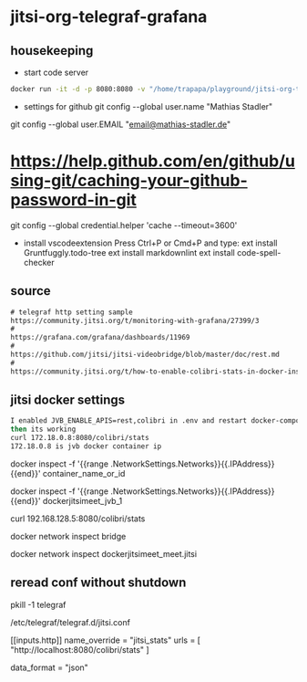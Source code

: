# jitsi-org-telegraf-grafana





## housekeeping 

- start code server

```bash
docker run -it -d -p 8080:8080 -v "/home/trapapa/playground/jitsi-org-telegraf-grafana:/home/coder/project" -u "$(id -u):$(id -g)" codercom/code-server:latest --cert
```

- settings for github
git config --global user.name "Mathias Stadler"

git config --global user.EMAIL "email@mathias-stadler.de"

# https://help.github.com/en/github/using-git/caching-your-github-password-in-git

git config --global credential.helper 'cache --timeout=3600'

- install vscodeextension
Press Ctrl+P or Cmd+P and type:
ext install Gruntfuggly.todo-tree
ext install markdownlint
ext install code-spell-checker

## source

```txt
# telegraf http setting sample
https://community.jitsi.org/t/monitoring-with-grafana/27399/3
#
https://grafana.com/grafana/dashboards/11969
#
https://github.com/jitsi/jitsi-videobridge/blob/master/doc/rest.md
#
https://community.jitsi.org/t/how-to-enable-colibri-stats-in-docker-installations/20915/6
```

## jitsi docker settings

```bash
I enabled JVB_ENABLE_APIS=rest,colibri in .env and restart docker-compose
then its working
curl 172.18.0.8:8080/colibri/stats
172.18.0.8 is jvb docker container ip
```

docker inspect -f '{{range .NetworkSettings.Networks}}{{.IPAddress}}{{end}}' container_name_or_id

docker inspect -f '{{range .NetworkSettings.Networks}}{{.IPAddress}}{{end}}'  dockerjitsimeet_jvb_1

curl 192.168.128.5:8080/colibri/stats

docker network inspect bridge

docker network inspect dockerjitsimeet_meet.jitsi

## reread conf without shutdown
pkill -1 telegraf


/etc/telegraf/telegraf.d/jitsi.conf

[[inputs.http]]
  name_override = "jitsi_stats"
  urls = [
    "http://localhost:8080/colibri/stats"
  ]

  data_format = "json"






